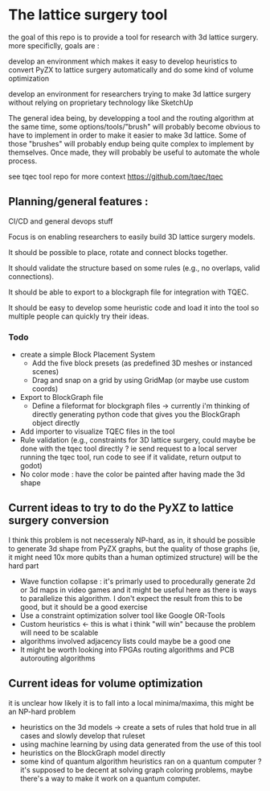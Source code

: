 # The lattice surgery tool
the goal of this repo is to provide a tool for research with 3d lattice surgery.
more specificlly, goals are :

develop an environment which makes it easy to develop heuristics to convert PyZX to lattice surgery automatically and do some kind of volume optimization

develop an environment for researchers trying to make 3d lattice surgery without relying on proprietary technology like SketchUp

The general idea being, by developping a tool and the routing algorithm at the same time, some options/tools/"brush" will probably become obvious to have to implement in order to make it easier to make 3d lattice. Some of those "brushes" will probably endup being quite complex to implement by themselves. Once made, they will probably be useful to automate the whole process.  

see tqec tool repo for more context https://github.com/tqec/tqec


## Planning/general features :

CI/CD and general devops stuff

Focus is on enabling researchers to easily build 3D lattice surgery models.

It should be possible to place, rotate and connect blocks together.

It should validate the structure based on some rules (e.g., no overlaps, valid connections).

It should be able to export to a blockgraph file for integration with TQEC.

It should be easy to develop some heuristic code and load it into the tool so multiple people can quickly try their ideas.

### Todo
- create a simple Block Placement System
  - Add the five block presets (as predefined 3D meshes or instanced scenes)
  - Drag and snap on a grid by using GridMap (or maybe use custom coords)
- Export to BlockGraph file 
  - Define a fileformat for blockgraph files -> currently i'm thinking of directly generating python code that gives you the BlockGraph object directly
- Add importer to visualize TQEC files in the tool
- Rule validation (e.g., constraints for 3D lattice surgery, could maybe be done with the tqec tool directly ? ie send request to a local server running the tqec tool, run code to see if it validate, return output to godot)
- No color mode : have the color be painted after having made the 3d shape

## Current ideas to try to do the PyXZ to lattice surgery conversion
I think this problem is not necesseraly NP-hard, as in, it should be possible to generate 3d shape from PyZX graphs, but the quality of those graphs (ie, it might need 10x more qubits than a human optimized structure) will be the hard part
- Wave function collapse : it's primarly used to procedurally generate 2d or 3d maps in video games and it might be useful here as there is ways to parallelize this algorithm. I don't expect the result from this to be good, but it should be a good exercise
- Use a constraint optimization solver tool like Google OR-Tools
- Custom heuristics <- this is what i think "will win" because the problem will need to be scalable
- algorithms involved adjacency lists could maybe be a good one
- It might be worth looking into FPGAs routing algorithms and PCB autorouting algorithms

## Current ideas for volume optimization
it is unclear how likely it is to fall into a local minima/maxima, this might be an NP-hard problem
- heuristics on the 3d models -> create a sets of rules that hold true in all cases and slowly develop that ruleset
- using machine learning by using data generated from the use of this tool
- heuristics on the BlockGraph model directly
- some kind of quantum algorithm heuristics ran on a quantum computer ? it's supposed to be decent at solving graph coloring problems, maybe there's a way to make it work on a quantum computer.
